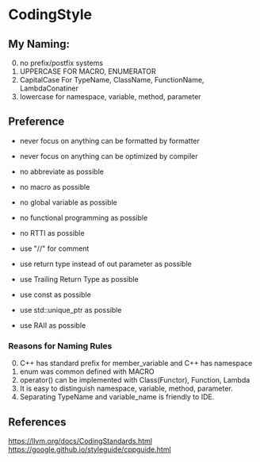 # CodingStyle

## My Naming:
0. no prefix/postfix systems  
1. UPPERCASE FOR MACRO, ENUMERATOR  
2. CapitalCase For TypeName, ClassName, FunctionName, LambdaConatiner  
3. lowercase for namespace, variable, method, parameter  

## Preference
  * never focus on anything can be formatted by formatter  
  * never focus on anything can be optimized by compiler  
  
  * no abbreviate as possible
  * no macro as possible  
  * no global variable as possible  
  * no functional programming as possible  
  * no RTTI as possible  
  
  * use "//" for comment  
  * use return type instead of out parameter as possible  
  * use Trailing Return Type as possible  
  * use const as possible  
  * use std::unique_ptr as possible  
  * use RAII as possible  

### Reasons for Naming Rules
0. C++ has standard prefix for member_variable and C++ has namespace  
1. enum was common defined with MACRO  
2. operator() can be implemented with Class(Functor), Function, Lambda  
3. It is easy to distinguish namespace, variable, method, parameter.  
4. Separating TypeName and variable_name is friendly to IDE.  

## References
https://llvm.org/docs/CodingStandards.html  
https://google.github.io/styleguide/cppguide.html  
